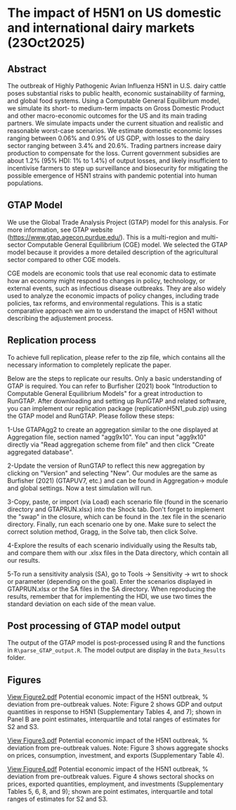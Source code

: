 # The impact of H5N1 on US domestic and international dairy markets (23Oct2025)

## Abstract

The outbreak of Highly Pathogenic Avian Influenza H5N1 in U.S. dairy cattle poses substantial risks to public health, economic sustainability of farming, and global food systems. Using a Computable General Equilibrium model, we simulate its short- to medium-term impacts on Gross Domestic Product and other macro-economic outcomes for the US and its main trading partners. We simulate impacts under the current situation and realistic and reasonable worst-case scenarios. We estimate domestic economic losses ranging between 0.06% and 0.9% of US GDP, with losses to the dairy sector ranging between 3.4% and 20.6%. Trading partners increase dairy production to compensate for the loss. Current government subsidies are about 1.2% (95% HDI: 1% to 1.4%) of output losses, and likely insufficient to incentivise farmers to step up surveillance and biosecurity for mitigating the possible emergence of H5N1 strains with pandemic potential into human populations.


## GTAP Model

We use the Global Trade Analysis Project (GTAP) model for this analysis. For more information, see GTAP website (https://www.gtap.agecon.purdue.edu/). This is a multi-region and multi-sector Computable General Equilibrium (CGE) model. We selected the GTAP model because it provides a more detailed description of the agricultural sector compared to other CGE models.

CGE models are economic tools that use real economic data to estimate how an economy might respond to changes in policy, technology, or external events, such as infectious disease outbreaks. They are also widely used to analyze the economic impacts of policy changes, including trade policies, tax reforms, and environmental regulations. This is a static comparative approach we aim to understand the imapct of H5N1 without describing the adjustement process.


## Replication process

To achieve full replication, please refer to the zip file, which contains all the necessary information to completely replicate the paper.

Below are the steps to replicate our results. Only a basic understanding of GTAP is required. You can refer to Burfisher (2021) book "Introduction to Computable General Equilibrium Models" for a great introduction to RunGTAP. After downloading and setting up RunGTAP and related software, you can implement our replication package (replicationH5N1_pub.zip) using the GTAP model and RunGTAP. Please follow these steps:

1-Use GTAPAgg2 to create an aggregation similar to the one displayed at Aggregation file, section named "agg9x10". You can input "agg9x10" directly via "Read aggregation scheme from file" and then click "Create aggregated database".

2-Update the version of RunGTAP to reflect this new aggregation by clicking on "Version" and selecting "New". Our modules are the same as Burfisher (2021) (GTAPUV7, etc.) and can be found in Aggregation-> module and global settings. Now a test simulation will run. 

3-Copy, paste, or import (via Load) each scenario file (found in the scenario directory and GTAPRUN.xlsx) into the Shock tab. Don't forget to implement the "swap" in the closure, which can be found in the .tex file in the scenario directory. Finally, run each scenario one by one. Make sure to select the correct solution method, Gragg, in the Solve tab, then click Solve.

4-Explore the results of each scenario individually using the Results tab, and compare them with our .xlsx files in the Data directory, which contain all our results.

5-To run a sensitivity analysis (SA), go to Tools → Sensitivity → wrt to shock or parameter (depending on the goal). Enter the scenarios displayed in GTAPRUN.xlsx or the SA files in the SA directory. When reproducing the results, remember that for implementing the HDI, we use two times the standard deviation on each side of the mean value.


## Post processing of GTAP model output

The output of the GTAP model is post-processed using R and the functions in `R\parse_GTAP_output.R`.  The model output are display in the `Data_Results` folder. 


## Figures
[View Figure2.pdf](https://github.com/user-attachments/files/23093060/Figure2.pdf)
Potential economic impact of the H5N1 outbreak, \% deviation from pre-outbreak values. Note: Figure 2 shows GDP and output quantities in response to H5N1 (Supplementary Tables 4, and 7); shown in Panel B are point estimates, interquartile and total ranges of estimates for S2 and S3.

[View Figure3.pdf](https://github.com/user-attachments/files/23093058/Figure3.pdf) 
Potential economic impact of the H5N1 outbreak, \% deviation from pre-outbreak values. Note: Figure 3 shows aggregate shocks on prices, consumption, investment, and exports (Supplementary Table 4).

[View Figure4.pdf](https://github.com/user-attachments/files/23093059/Figure4.pdf)
Potential economic impact of the H5N1 outbreak, \% deviation from pre-outbreak values. Figure 4 shows sectoral shocks on prices, exported quantities, employment, and investments (Supplementary Tables 5, 6, 8, and 9); shown are point estimates, interquartile and total ranges of estimates for S2 and S3.

